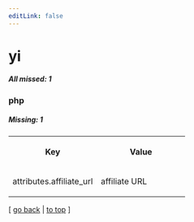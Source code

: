 ```yaml
---
editLink: false
---
```


# yi

##### All missed: 1


### php

##### Missing: 1

<table width="100%">
<tr><th width="50%">

Key

</th><th width="50%">

Value

</th></tr>
<tr><td width="50%">

attributes.affiliate_url

</td><td width="50%">

affiliate URL

</td></tr>
</table>

[ [go back](../status.md) | [to top](#) ]

